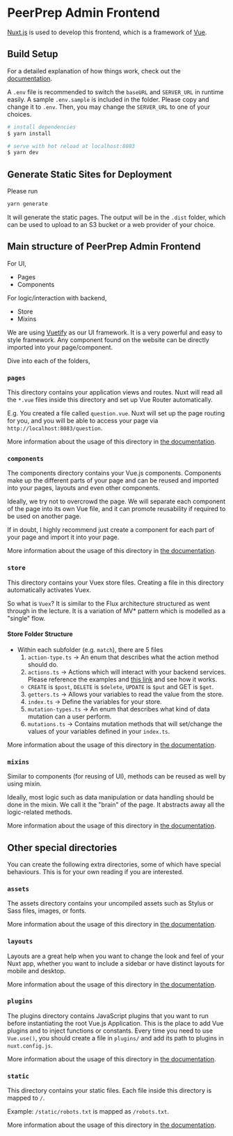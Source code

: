 # PeerPrep Admin Frontend
[Nuxt.js](https://nuxtjs.org/) is used to develop this frontend, which is a framework of [Vue](https://vuejs.org/).

## Build Setup
For a detailed explanation of how things work, check out the [documentation](https://nuxtjs.org).

A `.env` file is recommended to switch the `baseURL` and `SERVER_URL` in runtime easily. A sample `.env.sample` is included in the folder. Please copy and change it to `.env`. Then, you may change the `SERVER_URL` to one of your choices.

```bash
# install dependencies
$ yarn install

# serve with hot reload at localhost:8083
$ yarn dev
```

## Generate Static Sites for Deployment
Please run 
```bash
yarn generate
```
It will generate the static pages.
The output will be in the `.dist` folder, which can be used to upload to an S3 bucket or a web provider of your choice.

## Main structure of PeerPrep Admin Frontend

For UI,
- Pages 
- Components

For logic/interaction with backend,
- Store
- Mixins

We are using [Vuetify](https://vuetifyjs.com/en/) as our UI framework. It is a very powerful and easy to style framework. Any component found on the website can be directly imported into your page/component.

Dive into each of the folders, 

### `pages`

This directory contains your application views and routes. Nuxt will read all the `*.vue` files inside this directory and set up Vue Router automatically.

E.g. You created a file called `question.vue`. Nuxt will set up the page routing for you, and you will be able to access your page via `http://localhost:8083/question`.

More information about the usage of this directory in [the documentation](https://nuxtjs.org/docs/2.x/get-started/routing).

### `components`

The components directory contains your Vue.js components. Components make up the different parts of your page and can be reused and imported into your pages, layouts and even other components.

Ideally, we try not to overcrowd the page. We will separate each component of the page into its own Vue file, and it can promote reusability if required to be used on another page.

If in doubt, I highly recommend just create a component for each part of your page and import it into your page.

More information about the usage of this directory in [the documentation](https://nuxtjs.org/docs/2.x/directory-structure/components).

### `store`

This directory contains your Vuex store files. Creating a file in this directory automatically activates Vuex.

So what is `Vuex`? It is similar to the Flux architecture structured as went through in the lecture. It is a variation of MV* pattern which is modelled as a "single" flow.

#### Store Folder Structure
- Within each subfolder (e.g. `match`), there are 5 files
  1. `action-type.ts` -> An enum that describes what the action method should do.
  2. `actions.ts` -> Actions which will interact with your backend services. Please reference the examples and [this link](https://axios.nuxtjs.org/usage) and see how it works.
  - `CREATE` is `$post`, `DELETE` is `$delete`, `UPDATE` is `$put` and GET is `$get`.
  3. `getters.ts` -> Allows your variables to read the value from the store. 
  4. `index.ts` -> Define the variables for your store.
  5. `mutation-types.ts` -> An enum that describes what kind of data mutation can a user perform.
  6. `mutations.ts` -> Contains mutation methods that will set/change the values of your variables defined in your `index.ts`.

More information about the usage of this directory in [the documentation](https://nuxtjs.org/docs/2.x/directory-structure/store).

### `mixins`
Similar to components (for reusing of UI), methods can be reused as well by using mixin.

Ideally, most logic such as data manipulation or data handling should be done in the mixin. We call it the "brain" of the page. It abstracts away all the logic-related methods.

More information about the usage of this directory in [the documentation](https://vuejs.org/v2/guide/mixins.html).

## Other special directories

You can create the following extra directories, some of which have special behaviours. This is for your own reading if you are interested.

### `assets`

The assets directory contains your uncompiled assets such as Stylus or Sass files, images, or fonts.

More information about the usage of this directory in [the documentation](https://nuxtjs.org/docs/2.x/directory-structure/assets).

### `layouts`

Layouts are a great help when you want to change the look and feel of your Nuxt app, whether you want to include a sidebar or have distinct layouts for mobile and desktop.

More information about the usage of this directory in [the documentation](https://nuxtjs.org/docs/2.x/directory-structure/layouts).

### `plugins`

The plugins directory contains JavaScript plugins that you want to run before instantiating the root Vue.js Application. This is the place to add Vue plugins and to inject functions or constants. Every time you need to use `Vue.use()`, you should create a file in `plugins/` and add its path to plugins in `nuxt.config.js`.

More information about the usage of this directory in [the documentation](https://nuxtjs.org/docs/2.x/directory-structure/plugins).

### `static`

This directory contains your static files. Each file inside this directory is mapped to `/`.

Example: `/static/robots.txt` is mapped as `/robots.txt`.

More information about the usage of this directory in [the documentation](https://nuxtjs.org/docs/2.x/directory-structure/static).
